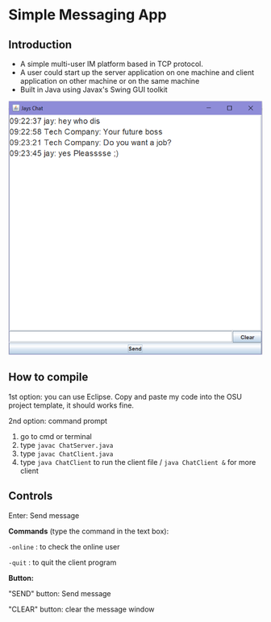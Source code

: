 # Simple Messaging App
## Introduction
- A simple multi-user IM platform based in TCP protocol.
- A user could start up the server application on one machine and client application on other machine or on the same machine
- Built in Java using Javax's Swing GUI toolkit

![](IM%20test/ChatScreenshot.png)
## How to compile
1st option: you can use Eclipse. Copy and paste my code into the OSU project template, it should works fine. 

2nd option: command prompt
1. go to cmd or terminal
2. type `javac ChatServer.java`
3. type `javac ChatClient.java`
4. type `java ChatClient` to run the client file / `java ChatClient &` for more client

## Controls
Enter: Send message

**Commands** (type the command in the text box):

`-online` : to check the online user 

`-quit` : to quit the client program

**Button:** 

"SEND" button: Send message 

"CLEAR" button: clear the message window
